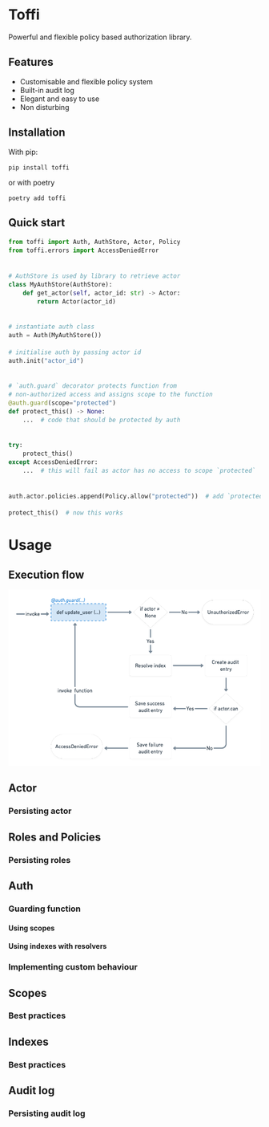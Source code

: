 # Toffi
Powerful and flexible policy based authorization library.

## Features
- Customisable and flexible policy system
- Built-in audit log
- Elegant and easy to use
- Non disturbing

## Installation

With pip:
```
pip install toffi
```

or with poetry

```
poetry add toffi
```

## Quick start

```python
from toffi import Auth, AuthStore, Actor, Policy
from toffi.errors import AccessDeniedError


# AuthStore is used by library to retrieve actor
class MyAuthStore(AuthStore):
    def get_actor(self, actor_id: str) -> Actor:
        return Actor(actor_id)


# instantiate auth class
auth = Auth(MyAuthStore())

# initialise auth by passing actor id
auth.init("actor_id")


# `auth.guard` decorator protects function from
# non-authorized access and assigns scope to the function
@auth.guard(scope="protected")
def protect_this() -> None:
    ...  # code that should be protected by auth


try:
    protect_this()
except AccessDeniedError:
    ...  # this will fail as actor has no access to scope `protected`


auth.actor.policies.append(Policy.allow("protected"))  # add `protected` scope to actor policies

protect_this()  # now this works
```

# Usage

## Execution flow
![execution flow](./docs/execution_flow.png)


## Actor

### Persisting actor

## Roles and Policies

### Persisting roles

## Auth

### Guarding function

#### Using scopes

#### Using indexes with resolvers

### Implementing custom behaviour

## Scopes

### Best practices

## Indexes

### Best practices

## Audit log

### Persisting audit log

